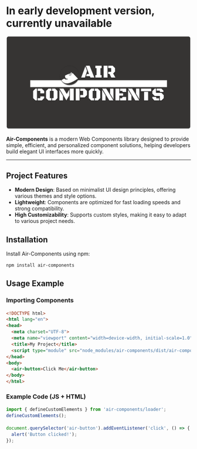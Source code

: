 # In early development version, currently unavailable

![Air-Components Logo](./src/assets/air-components-board.png)

**Air-Components** is a modern Web Components library designed to provide simple, efficient, and personalized component solutions, helping developers build elegant UI interfaces more quickly.

---

## Project Features

- **Modern Design**: Based on minimalist UI design principles, offering various themes and style options.
- **Lightweight**: Components are optimized for fast loading speeds and strong compatibility.
- **High Customizability**: Supports custom styles, making it easy to adapt to various project needs.

## Installation

Install Air-Components using npm:

```bash
npm install air-components

```

## Usage Example

### Importing Components

```html
<!DOCTYPE html>
<html lang="en">
<head>
  <meta charset="UTF-8">
  <meta name="viewport" content="width=device-width, initial-scale=1.0">
  <title>My Project</title>
  <script type="module" src="node_modules/air-components/dist/air-components/air-components.esm.js"></script>
</head>
<body>
  <air-button>Click Me</air-button>
</body>
</html>
```

### Example Code (JS + HTML)

```javascript
import { defineCustomElements } from 'air-components/loader';
defineCustomElements();

document.querySelector('air-button').addEventListener('click', () => {
  alert('Button clicked!');
});
```
